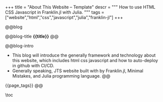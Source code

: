 +++
title = "About This Website &ndash; Template"
descr = """
    How to use HTML CSS Javascript in Franklin.jl with Julia.
    """
tags = ["website","html","css","javascript","julia","franklin-jl"]
+++


<!-- ####################################
          [1]. Abstract
#################################### -->

@@blog
<!-- a.blog title -->
@@blog-title 
**{{title}}** 
@@
<!-- b.blog intro -->
@@blog-intro
- This blog will introduce the generally framework and technology about this website, which includes html css javascript and how to auto-deploy in github with CI/CD.
- Generally speaking, JTS website built with by Franklin.jl, Minimal Mistakes, and Julia programming language.
@@
<!-- c.blog tag -->
{{page_tags}}
@@

<!-- d.toc -->
\toc



<!-- ####################################
          [2]. Content
#################################### -->
